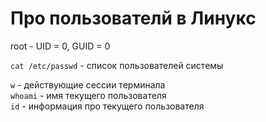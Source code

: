 

# Про пользователй в Линукс

root - UID = 0, GUID = 0

`cat /etc/passwd` - список пользователей системы


`w` - действующие сессии терминала  
`whoami` - имя текущего пользователя  
`id` - информация про текущего пользователя
